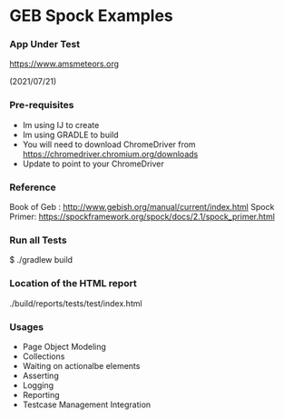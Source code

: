# GEB Spock Examples

### App Under Test ###

https://www.amsmeteors.org

(2021/07/21)

### Pre-requisites ###

* Im using IJ to create
* Im using GRADLE to build
* You will need to download ChromeDriver from https://chromedriver.chromium.org/downloads
* Update <TBD> to point to your ChromeDriver

### Reference
Book of Geb : http://www.gebish.org/manual/current/index.html
Spock Primer: https://spockframework.org/spock/docs/2.1/spock_primer.html

### Run all Tests

$ ./gradlew build

### Location of the HTML report
./build/reports/tests/test/index.html

### Usages
* Page Object Modeling
* Collections
* Waiting on actionalbe elements
* Asserting
* Logging
* Reporting
* Testcase Management Integration
